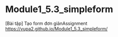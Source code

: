 # Module1_5.3_simpleform
[Bài tập] Tạo form đơn giảnAssignment\
https://vupa2.github.io/Module1_5.3_simpleform/
